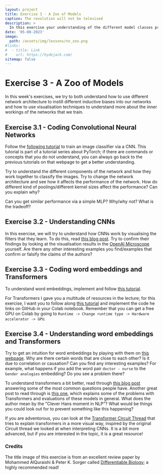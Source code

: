 ```yaml
---
layout: project
title: Exercise 3 - A Zoo of Models
caption: The revolution will not be televised
description: >
  In this exercise your understanding of the different model classes presented in the lecture is testeds
date: '05-08-2023'
image: 
  path: /assets/img/lessons/nn_zoo.png
#links:
#  - title: Link
#    url: https://hydejack.com/
sitemap: false
---
```


# Exercise 3 - A Zoo of Models

In this week's exercises, we try to both understand how to use different network architecture to instill different inductive biases into our networks and how to use visualisation techniques to understand more about the inner workings of the networks that we train.

## Exercise 3.1 - Coding Convolutional Neural Networks

Follow the [following tutorial](https://pytorch.org/tutorials/beginner/blitz/cifar10_tutorial.html) to train an image classifier via a CNN. This tutorial is part of a tutorial series about PyTorch; if there are commands or concepts that you do not understand, you can always go back to the previous tutorials on that webpage to get a better understanding.

Try to understand the different components of the network and how they work together to classify the images. Try to change the network architecture and see how it affects the performance of the network. How do different kind of poolings/different kernel sizes affect the performance? Can you explain why? 

Can you get similar performance via a simple MLP? Why/why not? What is the tradeoff?

## Exercise 3.2 - Understanding CNNs

In this exercise, we will try to understand how CNNs work by visualising the filters that they learn. To do this, read [this blog post](https://distill.pub/2020/circuits/zoom-in/). Try to confirm their findings by looking at the visualisation results in the [OpenAI Microscope](https://openai.com/research/microscope) yourself. Are there any other interesting examples you find/examples that confirm or falsify the claims of the authors?


## Exercise 3.3 - Coding word embeddings and Transformers

To understand word embeddings, implement and follow [this tutorial](https://neptune.ai/blog/word-embeddings-guide).

For Transformers I gave you a multitude of resources in the lecture; for this exercise, I want you to follow along [this tutorial](https://peterbloem.nl/blog/transformers) and implement the code he links on GitHub in your Colab notebook. Remember that you can get a free GPU on Colab by going to `Runtime -> Change runtime type -> Hardware accelerator -> GPU`.

## Exercise 3.4 - Understanding word embeddings and Transformers

Try to get an intuition for word embeddings by playing with them on [this webpage](https://lamyiowce.github.io/word2viz/). Why are there certain words that are close to each other? Is it due to correlation or causation? Can you find any interesting examples? For example, what happens if you add the word pair `doctor - nurse` to the `Gender analogies` embedding? Do you see a problem there?

To understand transformers a bit better, read through [this blog post](https://eugeneyan.com/writing/attention/) answering some of the most common questions people have. Another great post to read through is [this one](https://thegradient.pub/nlps-clever-hans-moment-has-arrived/), which explains some of the problems with Transformers and evaluations of these models in general. What does the author mean by the "Clever Hans moment in NLP"? What would be things you could look out for to prevent something like this happening?

If you are adventorous, you can look at the [Transformer Circuit Thread](https://transformer-circuits.pub/2021/framework/index.html) that tries to explain transformers in a more visual way, inspired by the original Circuit thread we looked at when interpreting CNNs. It is a bit more advanced, but if you are interested in the topic, it is a great resource!







### Credits

The title image of this exercise is from an excellent review paper by Mohammed AlQuraishi & Peter K. Sorger called [Differentiable Biology](https://www.nature.com/articles/s41592-021-01283-4); a highly recommended read!